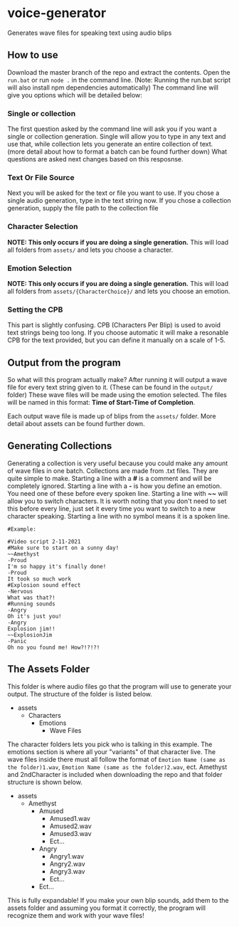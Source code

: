 # voice-generator
Generates wave files for speaking text using audio blips

## How to use
Download the master branch of the repo and extract the contents. Open the `run.bat` or run `node .` in the command line. (Note: Running the run.bat script will also install npm dependencies automatically)
The command line will give you options which will be detailed below:

### Single or collection
The first question asked by the command line will ask you if you want a single or collection generation. Single will allow you to type in any text and use that, while collection lets you generate an entire collection of text. (more detail about how to format a batch can be found further down) What questions are asked next changes based on this resposnse.

### Text Or File Source
Next you will be asked for the text or file you want to use. If you chose a single audio generation, type in the text string now. If you chose a collection generation, supply the file path to the collection file

### Character Selection
**NOTE: This only occurs if you are doing a single generation.** This will load all folders from `assets/` and lets you choose a character.

### Emotion Selection
**NOTE: This only occurs if you are doing a single generation.** This will load all folders from `assets/{CharacterChoice}/` and lets you choose an emotion.

### Setting the CPB
This part is slightly confusing. CPB (Characters Per Blip) is used to avoid text strings being too long. If you choose automatic it will make a resonable CPB for the text provided, but you can define it manually on a scale of 1-5.

## Output from the program
So what will this program actually make? After running it will output a wave file for every text string given to it. (These can be found in the `output/` folder) These wave files will be made using the emotion selected. The files will be named in this format: **Time of Start-Time of Completion**.

Each output wave file is made up of blips from the `assets/` folder. More detail about assets can be found further down.

## Generating Collections
Generating a collection is very useful because you could make any amount of wave files in one batch. Collections are made from .txt files. They are quite simple to make. Starting a line with a ***#*** is a comment and will be completely ignored. Starting a line with a ***-*** is how you define an emotion. You need one of these before every spoken line. Starting a line with ***\~\~*** will allow you to switch characters. It is worth noting that you don't need to set this before every line, just set it every time you want to switch to a new character speaking. Starting a line with no symbol means it is a spoken line.

```
#Example:

#Video script 2-11-2021
#Make sure to start on a sunny day!
~~Amethyst
-Proud
I'm so happy it's finally done!
-Proud
It took so much work
#Explosion sound effect
-Nervous
What was that?!
#Running sounds
-Angry
Oh it's just you!
-Angry
Explosion jim!!
~~ExplosionJim
-Panic
Oh no you found me! How?!?!?!
```

## The Assets Folder
This folder is where audio files go that the program will use to generate your output. The structure of the folder is listed below.

- assets
  - Characters
    - Emotions
      - Wave Files

The character folders lets you pick who is talking in this example. The emotions section is where all your "variants" of that character live. The wave files inside there must all follow the format of `Emotion Name (same as the folder)1.wav`, `Emotion Name (same as the folder)2.wav`, ect. Amethyst and 2ndCharacter is included when downloading the repo and that folder structure is shown below.

- assets
  - Amethyst
    - Amused
      - Amused1.wav
      - Amused2.wav
      - Amused3.wav
      - Ect...
    - Angry
      - Angry1.wav
      - Angry2.wav
      - Angry3.wav
      - Ect...
    - Ect...

This is fully expandable! If you make your own blip sounds, add them to the assets folder and assuming you format it correctly, the program will recognize them and work with your wave files!
